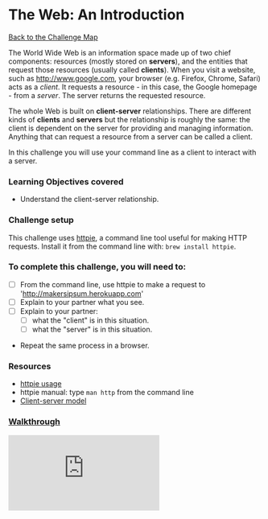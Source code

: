 # The Web: An Introduction

[Back to the Challenge Map](README.md)

The World Wide Web is an information space made up of two chief components: resources (mostly stored on **servers**), and the entities that request those resources (usually called **clients**). When you visit a website, such as http://www.google.com, your browser (e.g. Firefox, Chrome, Safari) acts as a _client_. It requests a resource - in this case, the Google homepage - from a _server_. The server returns the requested resource.

The whole Web is built on **client-server** relationships. There are different kinds of **clients** and **servers** but the relationship is roughly the same: the client is dependent on the server for providing and managing information. Anything that can request a resource from a server can be called a client.

In this challenge you will use your command line as a client to interact with a server.

### Learning Objectives covered
- Understand the client-server relationship.

### Challenge setup
This challenge uses [httpie](https://github.com/jkbrzt/httpie), a command line tool useful for making HTTP requests. Install it from the command line with: `brew install httpie`.

### To complete this challenge, you will need to:

- [ ] From the command line, use httpie to make a request to 'http://makersipsum.herokuapp.com'
- [ ] Explain to your partner what you see.
- [ ] Explain to your partner:
  - [ ] what the "client" is in this situation.
  - [ ] what the "server" is in this situation.
- Repeat the same process in a browser.

### Resources

- [httpie usage](https://github.com/jkbrzt/httpie#usage)
- httpie manual: type `man http` from the command line
- [Client-server model](https://en.wikipedia.org/wiki/Client%E2%80%93server_model)

### [Walkthrough](walkthroughs/theweb.md)


![Tracking pixel](https://githubanalytics.herokuapp.com/course/intro_to_the_web/theweb.md)
